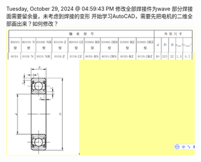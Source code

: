 Tuesday, October 29, 2024 @ 04:59:43 PM
修改全部焊接件为wave
部分焊接面需要留余量，未考虑到焊接的变形
开始学习AutoCAD，需要先把电机的二维全部画出来？如何修改？
![](2024-10-29-17-00-52.png)
